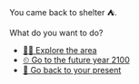 You came back to shelter ⛺.

What do you want to do?

- [🚶‍♂️ Explore the area](../8/8.md) 
- [⏲ Go to the future year 2100](../../1/0.md) 
- [🌠 Go back to your present](../1/1.md)

